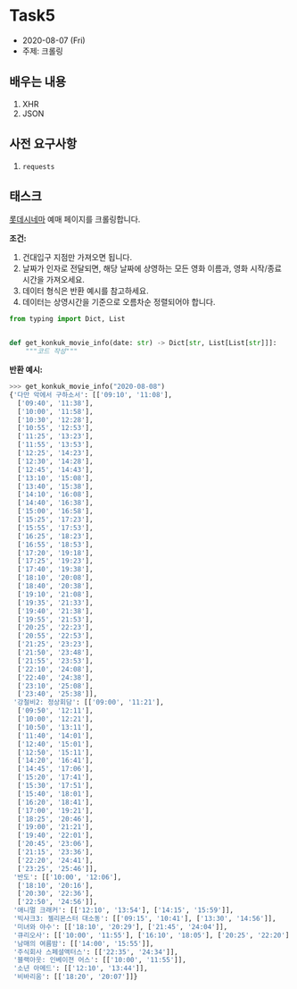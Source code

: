 # Task5
- 2020\-08\-07 (Fri)
- 주제: 크롤링


## 배우는 내용
1. XHR
2. JSON

## 사전 요구사항
1. `requests`


## 태스크
[롯데시네마](https://www.lottecinema.co.kr/NLCHS/Ticketing) 예매 페이지를 크롤링합니다.

**조건:**

1. 건대입구 지점만 가져오면 됩니다.
2. 날짜가 인자로 전달되면, 해당 날짜에 상영하는 모든 영화 이름과, 영화 시작/종료 시간을 가져오세요.
3. 데이터 형식은 반환 예시를 참고하세요.
4. 데이터는 상영시간을 기준으로 오름차순 정렬되어야 합니다.

```python
from typing import Dict, List


def get_konkuk_movie_info(date: str) -> Dict[str, List[List[str]]]:
    """코드 작성"""

```

**반환 예시:**

```python
>>> get_konkuk_movie_info("2020-08-08")
{'다만 악에서 구하소서': [['09:10', '11:08'],
  ['09:40', '11:38'],
  ['10:00', '11:58'],
  ['10:30', '12:28'],
  ['10:55', '12:53'],
  ['11:25', '13:23'],
  ['11:55', '13:53'],
  ['12:25', '14:23'],
  ['12:30', '14:28'],
  ['12:45', '14:43'],
  ['13:10', '15:08'],
  ['13:40', '15:38'],
  ['14:10', '16:08'],
  ['14:40', '16:38'],
  ['15:00', '16:58'],
  ['15:25', '17:23'],
  ['15:55', '17:53'],
  ['16:25', '18:23'],
  ['16:55', '18:53'],
  ['17:20', '19:18'],
  ['17:25', '19:23'],
  ['17:40', '19:38'],
  ['18:10', '20:08'],
  ['18:40', '20:38'],
  ['19:10', '21:08'],
  ['19:35', '21:33'],
  ['19:40', '21:38'],
  ['19:55', '21:53'],
  ['20:25', '22:23'],
  ['20:55', '22:53'],
  ['21:25', '23:23'],
  ['21:50', '23:48'],
  ['21:55', '23:53'],
  ['22:10', '24:08'],
  ['22:40', '24:38'],
  ['23:10', '25:08'],
  ['23:40', '25:38']],
 '강철비2: 정상회담': [['09:00', '11:21'],
  ['09:50', '12:11'],
  ['10:00', '12:21'],
  ['10:50', '13:11'],
  ['11:40', '14:01'],
  ['12:40', '15:01'],
  ['12:50', '15:11'],
  ['14:20', '16:41'],
  ['14:45', '17:06'],
  ['15:20', '17:41'],
  ['15:30', '17:51'],
  ['15:40', '18:01'],
  ['16:20', '18:41'],
  ['17:00', '19:21'],
  ['18:25', '20:46'],
  ['19:00', '21:21'],
  ['19:40', '22:01'],
  ['20:45', '23:06'],
  ['21:15', '23:36'],
  ['22:20', '24:41'],
  ['23:25', '25:46']],
 '반도': [['10:00', '12:06'],
  ['18:10', '20:16'],
  ['20:30', '22:36'],
  ['22:50', '24:56']],
 '애니멀 크래커': [['12:10', '13:54'], ['14:15', '15:59']],
 '빅샤크3: 젤리몬스터 대소동': [['09:15', '10:41'], ['13:30', '14:56']],
 '미녀와 야수': [['18:10', '20:29'], ['21:45', '24:04']],
 '큐리오사': [['10:00', '11:55'], ['16:10', '18:05'], ['20:25', '22:20']],
 '남매의 여름밤': [['14:00', '15:55']],
 '주식회사 스페셜액터스': [['22:35', '24:34']],
 '블랙아웃: 인베이젼 어스': [['10:00', '11:55']],
 '소년 아메드': [['12:10', '13:44']],
 '비바리움': [['18:20', '20:07']]}
```
